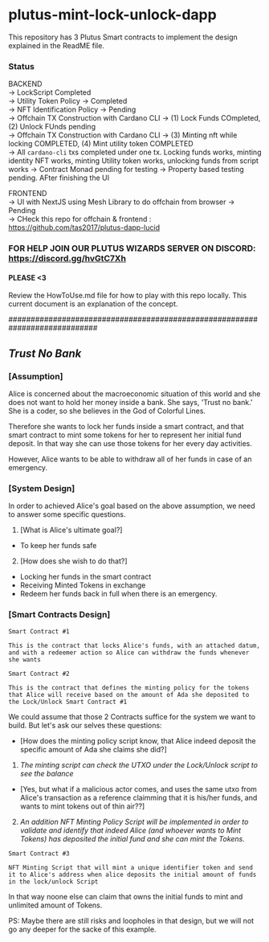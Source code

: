 # plutus-mint-lock-unlock-dapp
This repository has 3 Plutus Smart contracts to implement the design explained in the ReadME file. 

### Status <br/>
BACKEND </br>
-> LockScript Completed  <br/> 
-> Utility Token Policy -> Completed <br/>
-> NFT Identification Policy -> Pending <br/>
-> Offchain TX Construction with Cardano CLI -> (1) Lock Funds COmpleted, (2) Unlock FUnds pending <br/>
-> Offchain TX Construction with Cardano CLI -> (3) Minting nft while locking COMPLETED, (4) Mint utility token COMPLETED <br/>
-> All `cardano-cli` txs completed under one tx. Locking funds works, minting identity NFT works, minting Utility token works, unlocking funds from script works
-> Contract Monad pending for testing
-> Property based testing pending. AFter finishing the UI

FRONTEND </br>
-> UI with NextJS using Mesh Library to do offchain from browser -> Pending <br/>
-> CHeck this repo for offchain & frontend : https://github.com/tas2017/plutus-dapp-lucid


### FOR HELP JOIN OUR PLUTUS WIZARDS SERVER ON DISCORD: https://discord.gg/hvGtC7Xh


#### PLEASE <3
Review the HowToUse.md file for how to play with this repo locally.
This current document is an explanation of the concept.

############################################################################

## *Trust No Bank*

### [Assumption]

Alice is concerned about the macroeconomic situation of this world and she does not want to hold her money inside a bank. She says, 'Trust no bank.'
She is a coder, so she believes in the God of Colorful Lines.

Therefore she wants to lock her funds inside a smart contract, and that smart contract to mint some tokens for her to represent her initial fund deposit. In that way she can use those tokens for her every day activities.

However, Alice wants to be able to withdraw all of her funds in case of an emergency.


### [System Design]

In order to achieved Alice's goal based on the above assumption, we need to answer some specific questions.

1) [What is Alice's ultimate goal?]
 - To keep her funds safe
2)  [How does she wish to do that?]
 - Locking her funds in the smart contract
 - Receiving Minted Tokens in exchange
 - Redeem her funds back in full when there is an emergency.

### [Smart Contracts Design]

`Smart Contract #1`

```
This is the contract that locks Alice's funds, with an attached datum, and with a redeemer action so Alice can withdraw the funds whenever she wants
```

`Smart Contract #2`

```
This is the contract that defines the minting policy for the tokens that Alice will receive based on the amount of Ada she deposited to the Lock/Unlock Smart Contract #1
```


We could assume that those 2 Contracts suffice for the system we want to build. But let's ask our selves these questions:

- [How does the minting policy script know, that Alice indeed deposit the specific amount of Ada she claims she did?]

1) *The minting script can check the UTXO under the Lock/Unlock script to see the balance*

- [Yes, but what if a malicious actor comes, and uses the same utxo from Alice's transaction as a reference claimming that it is his/her funds, and wants to mint tokens out of thin air??]

2) *An addition NFT Minting Policy Script will be implemented in order to validate and identify that indeed Alice (and whoever wants to Mint Tokens) has deposited the initial fund and she can mint the Tokens.*

`Smart Contract #3`

```
NFT Minting Script that will mint a unique identifier token and send it to Alice's address when alice deposits the initial amount of funds in the lock/unlock Script

```

In that way noone else can claim that owns the initial funds to mint and unlimited amount of Tokens.

PS: Maybe there are still risks and loopholes in that design, but we will not go any deeper for the sacke of this example.
